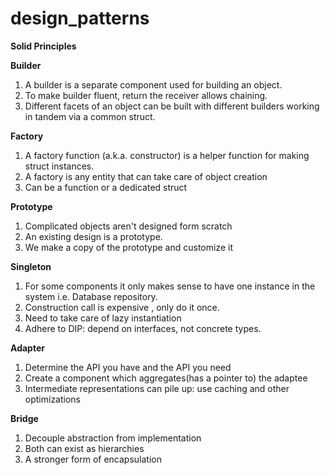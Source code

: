 # design_patterns

**Solid Principles**

**Builder**
1. A builder is a separate component used for building an object.
2. To make builder fluent, return the receiver allows chaining.
3. Different facets of an object can be built with different builders working in tandem via a common struct.

**Factory**
1. A factory function (a.k.a. constructor) is a helper function for making struct instances.
2. A factory is any entity that can take care of object creation
3. Can be a function or a dedicated struct

**Prototype**
1. Complicated objects aren't designed form scratch
2. An existing design is a prototype.
3. We make a copy of the prototype and customize it

**Singleton**
1. For some components it only makes sense to have one instance in the system i.e. Database repository. 
2. Construction call is expensive , only do it once.
3. Need to take care of lazy instantiation
4. Adhere to DIP: depend on interfaces, not concrete types. 

**Adapter**
1. Determine the API you have and the API you need
2. Create a component which aggregates(has a pointer to) the adaptee
3. Intermediate representations can pile up: use caching and other optimizations

**Bridge**
1. Decouple abstraction from implementation
2. Both can exist as hierarchies
3. A stronger form of encapsulation